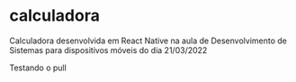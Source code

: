 # calculadora
Calculadora desenvolvida em React Native na aula de Desenvolvimento de Sistemas para dispositivos móveis do dia 21/03/2022

Testando o pull
